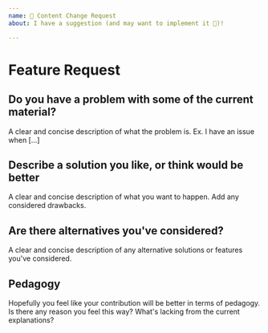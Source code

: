 ```yaml
---
name: 🚀 Content Change Request
about: I have a suggestion (and may want to implement it 🙂)!

---
```


# Feature Request

## Do you have a problem with some of the current material?

A clear and concise description of what the problem is. Ex. I have an issue when [...]

## Describe a solution you like, or think would be better

A clear and concise description of what you want to happen. Add any considered drawbacks.

## Are there alternatives you've considered?

A clear and concise description of any alternative solutions or features you've considered.

## Pedagogy

Hopefully you feel like your contribution will be better in terms of pedagogy.
Is there any reason you feel this way? What's lacking from the current explanations?